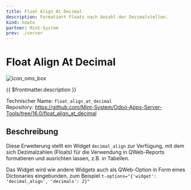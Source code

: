 ```yaml
---
title: Float Align At Decimal
description: Formatiert Floats nach Anzahl der Dezimalstellen.
kind: howto
partner: Mint-System
prev: ./server
---
```


# Float Align At Decimal

![icon_oms_box](../attachments/icons_odoo_mint_system.png)

{{ $frontmatter.description }}

Technischer Name: `float_align_at_decimal`\
Repository: <https://github.com/Mint-System/Odoo-Apps-Server-Tools/tree/16.0/float_align_at_decimal>

## Beschreibung

Diese Erweiterung stellt ein Widget `decimal_align` zur Verfügung, mit dem sich Dezimalzahlen (Floats) für die Verwendung in QWeb-Reports formatieren und ausrichten lassen, z.B. in Tabellen.

Das Widget wird wie andere Widgets auch als QWeb-Option in Form eines Dictonaries eingebunden, zum Beispiel `t-options="{'widget': 'decimal_align', 'decimals': 2}"`
